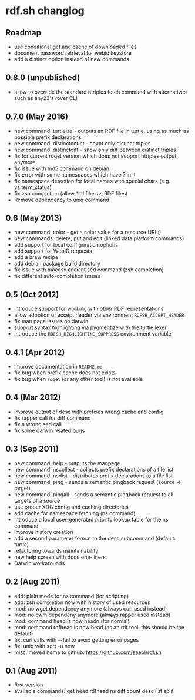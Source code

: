 # rdf.sh changlog

## Roadmap

* use conditional get and cache of downloaded files
* document password retrieval for webid keystore
* add a distinct option instead of new commands

## 0.8.0 (unpublished)

* allow to override the standard ntriples fetch command with alternatives such as any23's rover CLI

## 0.7.0 (May 2016)

* new command: turtleize - outputs an RDF file in turtle, using as much as possible prefix declarations 
* new command: distinctcount - count only distinct triples
* new command: distinctdiff - show only diff between distinct triples
* fix for current roqet version which does not support ntriples output anymore
* fix issue with md5 command on debian
* fix error with some namespaces which have ? in it
* fix namespace detection for local names with special chars (e.g. vs:term_status)
* fix zsh completion (allow *.ttl files as RDF files)
* Remove dependency to uniq command

## 0.6 (May 2013)

* new command: color - get a color value for a resource URI :)
* new commands: delete, put and edit (linked data platform commands)
* add support for local configuration options
* add support for WebID requests
* add a brew recipe
* add debian package build directory
* fix issue with macosx ancient sed command (zsh completion)
* fix different auto-completion issues

## 0.5 (Oct 2012)

* introduce support for working with other RDF representations
* allow adoption of accept header via environment `RDFSH_ACCEPT_HEADER`
* fix man page issues on darwin
* support syntax highlighting via pygmentize with the turtle lexer
* introduce the `RDFSH_HIGHLIGHTING_SUPPRESS` environment variable

## 0.4.1 (Apr 2012)

* improve documentation in `README.md`
* fix bug when prefix cache does not exists
* fix bug when `roqet` (or any other tool) is not available

## 0.4 (Mar 2012)

* improve output of desc with prefixes wrong cache and config
* fix rapper call for diff command
* fix a wrong sed call
* fix some darwin related bugs

## 0.3 (Sep 2011)

* new command: help - outputs the manpage
* new command: nscollect - collects prefix declarations of a file list
* new command: nsdist - distributes prefix declarations to a file list
* new command: ping - sends a semantic pingback request (source -> target)
* new command: pingall - sends a semantic pingback request to all targets of a source
* use proper XDG config and caching directories
* add cache for namespace fetching (ns command)
* introduce a local user-generated priority lookup table for the ns command
* improve history creation
* add a second parameter format to the desc subcommand (default: turtle)
* refactoring towards maintainability
* new help screen with docu one-liners
* Darwin workarounds

## 0.2 (Aug 2011)

* add: plain mode for ns command (for scripting)
* add: zsh completion now with history of used resources
* mod: no wget dependency anymore (always curl used instead)
* mod: no cwm dependeny anymore (always rapper used instead)
* mod: command head is now headn (for normal)
* mod: command rdfhead is now head (as an rdf tool, this should be the default)
* fix: curl calls with --fail to avoid getting error pages
* fix: uniq with sort -u now
* misc: moved home to github: https://github.com/seebi/rdf.sh

## 0.1 (Aug 2011)

* first version
* available commands: get head rdfhead ns diff count desc list split

